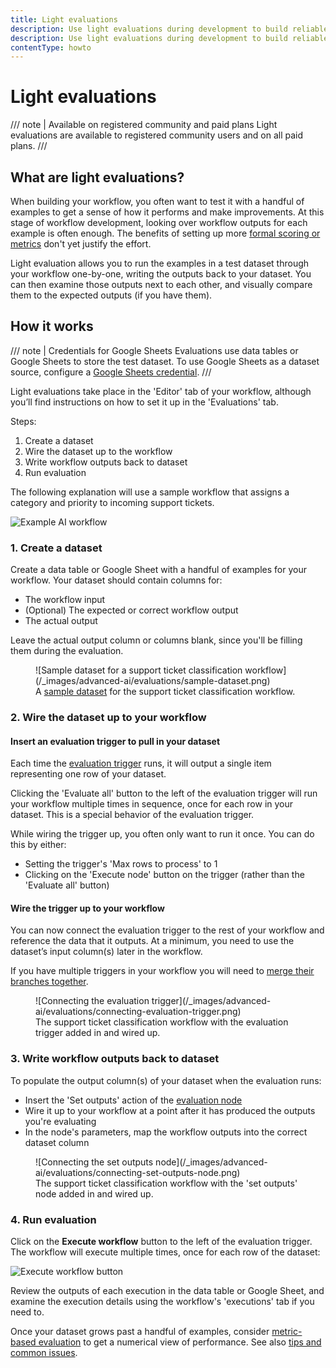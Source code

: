 ```yaml
---
title: Light evaluations
description: Use light evaluations during development to build reliable LLM-based workflows by measuring the performance of known test cases.
description: Use light evaluations during development to build reliable LLM-based workflows by checking the results of executing against known test cases.
contentType: howto
---
```


# Light evaluations
<!-- vale from-microsoft.HeadingPunctuation = NO -->

/// note | Available on registered community and paid plans
Light evaluations are available to registered community users and on all paid plans.
///

## What are light evaluations?

When building your workflow, you often want to test it with a handful of examples to get a sense of how it performs and make improvements. At this stage of workflow development, looking over workflow outputs for each example is often enough. The benefits of setting up more [formal scoring or metrics](/advanced-ai/evaluations/metric-based-evaluations.md) don't yet justify the effort.

Light evaluation allows you to run the examples in a test dataset through your workflow one-by-one, writing the outputs back to your dataset. You can then examine those outputs next to each other, and visually compare them to the expected outputs (if you have them).

## How it works

/// note | Credentials for Google Sheets
Evaluations use data tables or Google Sheets to store the test dataset. To use Google Sheets as a dataset source, configure a [Google Sheets credential](/integrations/builtin/credentials/google/index.md).
///

Light evaluations take place in the 'Editor' tab of your workflow, although you’ll find instructions on how to set it up in the 'Evaluations' tab.

Steps:

1. Create a dataset
2. Wire the dataset up to the workflow
3. Write workflow outputs back to dataset
4. Run evaluation

The following explanation will use a sample workflow that assigns a category and priority to incoming support tickets.

![Example AI workflow ](/_images/advanced-ai/evaluations/example-ai-workflow.png)

### 1. Create a dataset

Create a data table or Google Sheet with a handful of examples for your workflow. Your dataset should contain columns for:

- The workflow input
- (Optional) The expected or correct workflow output
- The actual output

Leave the actual output column or columns blank, since you'll be filling them during the evaluation.

<figure markdown="span">
![Sample dataset for a support ticket classification workflow](/_images/advanced-ai/evaluations/sample-dataset.png)
<figcaption>A <a href="https://docs.google.com/spreadsheets/d/1uuPS5cHtSNZ6HNLOi75A2m8nVWZrdBZ_Ivf58osDAS8/edit?gid=294497137#gid=294497137">sample dataset</a> for the support ticket classification workflow.</figcaption>
</figure>

### 2. Wire the dataset up to your workflow

#### Insert an evaluation trigger to pull in your dataset

Each time the [evaluation trigger](/integrations/builtin/core-nodes/n8n-nodes-base.evaluationtrigger.md) runs, it will output a single item representing one row of your dataset.

Clicking the 'Evaluate all' button to the left of the evaluation trigger will run your workflow multiple times in sequence, once for each row in your dataset. This is a special behavior of the evaluation trigger.

While wiring the trigger up, you often only want to run it once. You can do this by either:

- Setting the trigger's 'Max rows to process' to 1
- Clicking on the 'Execute node' button on the trigger (rather than the 'Evaluate all' button)

#### Wire the trigger up to your workflow

You can now connect the evaluation trigger to the rest of your workflow and reference the data that it outputs. At a minimum, you need to use the dataset’s input column(s) later in the workflow.

If you have multiple triggers in your workflow you will need to [merge their branches together](/advanced-ai/evaluations/tips-and-common-issues.md#combining-multiple-triggers).

<figure markdown="span">
![Connecting the evaluation trigger](/_images/advanced-ai/evaluations/connecting-evaluation-trigger.png)
<figcaption>The support ticket classification workflow with the evaluation trigger added in and wired up.</figcaption>
</figure>

### 3. Write workflow outputs back to dataset

To populate the output column(s) of your dataset when the evaluation runs:

- Insert the 'Set outputs' action of the [evaluation node](/integrations/builtin/core-nodes/n8n-nodes-base.evaluation.md)
- Wire it up to your workflow at a point after it has produced the outputs you're evaluating
- In the node's parameters, map the workflow outputs into the correct dataset column

<figure markdown="span">
![Connecting the set outputs node](/_images/advanced-ai/evaluations/connecting-set-outputs-node.png)
<figcaption>The support ticket classification workflow with the 'set outputs' node added in and wired up.</figcaption>
</figure>

### 4. Run evaluation

Click on the **Execute workflow** button to the left of the evaluation trigger. The workflow will execute multiple times, once for each row of the dataset:

![Execute workflow button](/_images/advanced-ai/evaluations/execute-workflow-button.png)

Review the outputs of each execution in the data table or Google Sheet, and examine the execution details using the workflow's 'executions' tab if you need to.

Once your dataset grows past a handful of examples, consider [metric-based evaluation](/advanced-ai/evaluations/metric-based-evaluations.md) to get a numerical view of performance. See also [tips and common issues](/advanced-ai/evaluations/tips-and-common-issues.md).
